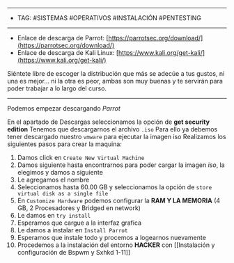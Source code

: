 
---
- TAG: #SISTEMAS #OPERATIVOS #INSTALACIÓN #PENTESTING
----
- Enlace de descarga de Parrot: [https://parrotsec.org/download/](https://parrotsec.org/download/)
- Enlace de descarga de Kali Linux: [https://www.kali.org/get-kali/](https://www.kali.org/get-kali/)

Siéntete libre de escoger la distribución que más se adecúe a tus gustos, ni una es mejor… ni la otra es peor, ambas son muy buenas y te servirán para poder trabajar a lo largo del curso.

-----
Podemos empezar descargando *Parrot*

En el apartado de Descargas seleccionamos la opción de **get security edition**
Tenemos que descargarnos el archivo `.iso` 
Para ello ya debemos tener descargado nuestro `vmware` para ejecutar la imagen iso
Realizamos los siguientes pasos para crear la maquina:
1. Damos click en `Create New Virtual Machine`
2. Damos siguiente hasta encontrarnos para poder cargar la imagen *iso*, la elegimos y damos a siguiente
3. Le agregamos el nombre
4. Seleccionamos hasta 60.00 GB y seleccionamos la opción de `store virtual disk as a single file`
5. En `Customize Hardware` podemos configurar la **RAM Y LA MEMORIA** (4 GB, 2 Procesadores y Bridged en network)
6. Le damos en `try install`
7. Esperamos que cargue a la interfaz grafica
8. Le damos a instalar en `Install Parrot` 
9. Esperamos que instale todo y procemos a logearnos nuevamente
10. Procedemos a la instalación del entorno **HACKER** con [[Instalación y configuración de Bspwm y Sxhkd 1-11]]